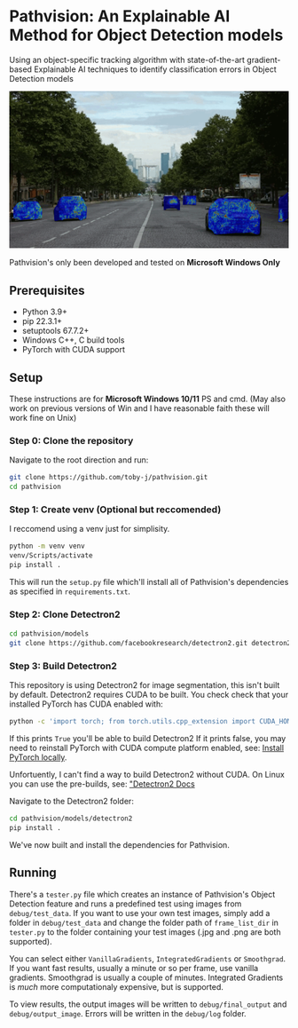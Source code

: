 # Pathvision: An Explainable AI Method for Object Detection models

Using an object-specific tracking algorithm with state-of-the-art gradient-based Explainable AI techniques to identify classification errors in Object Detection models 

![Pathvision gif demo](docs/assets/demo.gif)

Pathvision's only been developed and tested on **Microsoft Windows Only**

## Prerequisites
- Python 3.9+
- pip 22.3.1+
- setuptools 67.7.2+
- Windows C++, C build tools
- PyTorch with CUDA support

## Setup
These instructions are for **Microsoft Windows 10/11** PS and cmd. (May also work on previous versions of Win and I have reasonable faith these will work fine on Unix)

### **Step 0: Clone the repository**
Navigate to the root direction and run:
```bash
git clone https://github.com/toby-j/pathvision.git
cd pathvision
```

### **Step 1: Create venv (Optional but reccomended)**
I reccomend using a venv just for simplisity.
```bash
python -m venv venv
venv/Scripts/activate
pip install .
```
This will run the `setup.py` file which'll install all of Pathvision's dependencies as specified in `requirements.txt`.

### **Step 2: Clone Detectron2**
```bash
cd pathvision/models
git clone https://github.com/facebookresearch/detectron2.git detectron2

```

### **Step 3: Build Detectron2**
This repository is using Detectron2 for image segmentation, this isn't built by default.
Detectron2 requires CUDA to be built. You check check that your installed PyTorch has CUDA enabled with:
```bash
python -c 'import torch; from torch.utils.cpp_extension import CUDA_HOME; print(torch.cuda.is_available(), CUDA_HOME)'
```
If this prints `True` you'll be able to build Detectron2
If it prints false, you may need to reinstall PyTorch with CUDA compute platform enabled, see: [Install PyTorch locally](https://pytorch.org/get-started/locally/).

Unfortuently, I can't find a way to build Detectron2 without CUDA. On Linux you can use the pre-builds, see: ["Detectron2 Docs](https://detectron2.readthedocs.io/en/latest/tutorials/install.html)

Navigate to the Detectron2 folder:
```bash
cd pathvision/models/detectron2
pip install .
```
We've now built and install the dependencies for Pathvision.

## Running
There's a `tester.py` file which creates an instance of Pathvision's Object Detection feature and runs a predefined test using images from `debug/test_data`.
If you want to use your own test images, simply add a folder in `debug/test_data` and change the folder path of `frame_list_dir` in `tester.py` to the folder containing your test images (.jpg and .png are both supported).

You can select either `VanillaGradients`, `IntegratedGradients` or `Smoothgrad`. If you want fast results, usually a minute or so per frame, use vanilla gradients. Smoothgrad is usually a couple of minutes. Integrated Gradients is *much* more computationaly expensive, but is supported.

To view results, the output images will be written to `debug/final_output` and `debug/output_image`. Errors will be written in the `debug/log` folder.
